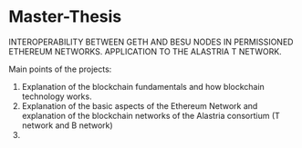 # Master-Thesis
INTEROPERABILITY BETWEEN GETH AND BESU NODES IN PERMISSIONED ETHEREUM NETWORKS. APPLICATION TO THE ALASTRIA T NETWORK.

Main points of the projects:
1. Explanation of the blockchain fundamentals and how blockchain technology works.
2. Explanation of the basic aspects of the Ethereum Network and explanation of the blockchain networks of the Alastria consortium (T network and B network)
3. 
